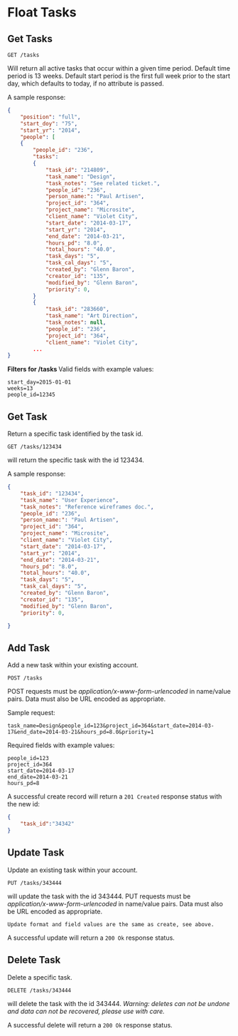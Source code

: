 Float Tasks
===========


Get Tasks
---------

	GET /tasks
Will return all active tasks that occur within a given time period. 
Default time period is 13 weeks. Default start period is the first full week prior to the start day, which defaults to today, if no attribute is passed.

    
A sample response:

```json
{
    "position": "full",
    "start_doy": "75",
    "start_yr": "2014",
    "people": [
    {
        "people_id": "236",
        "tasks":
        {
            "task_id": "214809",
            "task_name": "Design",
            "task_notes": "See related ticket.",
            "people_id": "236",
            "person_name:": "Paul Artisen",
            "project_id": "364",
            "project_name": "Microsite",
            "client_name": "Violet City",
            "start_date": "2014-03-17",
            "start_yr": "2014",
            "end_date": "2014-03-21",
            "hours_pd": "8.0",
            "total_hours": "40.0",
            "task_days": "5",
            "task_cal_days": "5",
            "created_by": "Glenn Baron",
            "creator_id": "135",
            "modified_by": "Glenn Baron",
            "priority": 0,
        }
        {
            "task_id": "283660",
            "task_name": "Art Direction",
            "task_notes": null,
            "people_id": "236",
            "project_id": "364",
            "client_name": "Violet City",
        ...
}
```

<b>Filters for /tasks </b>
Valid fields with example values:

    start_day=2015-01-01
    weeks=13
    people_id=12345


Get Task
--------

Return a specific task identified by the task id.

	GET /tasks/123434
will return the specific task with the id 123434.
    
A sample response:

```json
{
    "task_id": "123434",
    "task_name": "User Experience",
    "task_notes": "Reference wireframes doc.",
    "people_id": "236",
    "person_name:": "Paul Artisen",
    "project_id": "364",
    "project_name": "Microsite",
    "client_name": "Violet City",
    "start_date": "2014-03-17",
    "start_yr": "2014",
    "end_date": "2014-03-21",
    "hours_pd": "8.0",
    "total_hours": "40.0",
    "task_days": "5",
    "task_cal_days": "5",
    "created_by": "Glenn Baron",
    "creator_id": "135",
    "modified_by": "Glenn Baron",
    "priority": 0,

}
```

Add Task
--------

Add a new task within your existing account.

    POST /tasks
POST requests must be _application/x-www-form-urlencoded_ in name/value pairs. Data must also be URL encoded as appropriate.

Sample request:

	task_name=Design&people_id=123&project_id=364&start_date=2014-03-17&end_date=2014-03-21&hours_pd=8.0&priority=1

Required fields with example values:

    people_id=123
    project_id=364
    start_date=2014-03-17
    end_date=2014-03-21
    hours_pd=8
    
A successful create record will return a `201 Created` response status with the new id:

```json
{
	"task_id":"34342"
}
```

Update Task
-----------

Update an existing task within your account.

    PUT /tasks/343444
will update the task with the id 343444.
PUT requests must be _application/x-www-form-urlencoded_ in name/value pairs. Data must also be URL encoded as appropriate.

	Update format and field values are the same as create, see above.

A successful update will return a `200 Ok` response status.

Delete Task
-----------

Delete a specific task.

    DELETE /tasks/343444
will delete the task with the id 343444. _Warning: deletes can not be undone and data can not be recovered, please use with care._
    
A successful delete will return a `200 Ok` response status.
